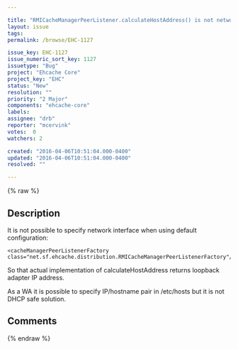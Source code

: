 ```yaml
---

title: "RMICacheManagerPeerListener.calculateHostAddress() is not network interface aware"
layout: issue
tags: 
permalink: /browse/EHC-1127

issue_key: EHC-1127
issue_numeric_sort_key: 1127
issuetype: "Bug"
project: "Ehcache Core"
project_key: "EHC"
status: "New"
resolution: ""
priority: "2 Major"
components: "ehcache-core"
labels: 
assignee: "drb"
reporter: "mcervink"
votes:  0
watchers: 2

created: "2016-04-06T10:51:04.000-0400"
updated: "2016-04-06T10:51:04.000-0400"
resolved: ""

---
```




{% raw %}



## Description

<div markdown="1" class="description">

It is not possible to specify network interface when using default configuration:

```
<cacheManagerPeerListenerFactory       class="net.sf.ehcache.distribution.RMICacheManagerPeerListenerFactory"/>
```


So that actual implementation of calculateHostAddress returns loopback adapter IP address.

As a WA it is possible to specify IP/hostname pair in /etc/hosts but it is not DHCP safe solution. 


</div>

## Comments



{% endraw %}
